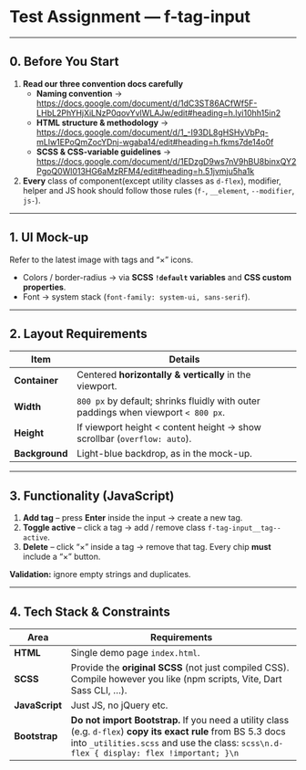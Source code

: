 # Test Assignment — **f-tag-input**

---

## 0. Before You Start
1. **Read our three convention docs carefully**  
   * **Naming convention** → <https://docs.google.com/document/d/1dC3ST86ACfWf5F-LHbL2PhYHjXiLNzP0qovYvlWLAJw/edit#heading=h.lyi10hh15in2>  
   * **HTML structure & methodology** → <https://docs.google.com/document/d/1_-I93DL8gHSHyVbPq-mLlw1EPoQmZocYDnj-wgaba14/edit#heading=h.fkms7de14o0f>  
   * **SCSS & CSS-variable guidelines** → <https://docs.google.com/document/d/1EDzgD9ws7nV9hBU8binxQY2PgoQ0Wl013HG6aMzRFM4/edit#heading=h.51jvmju5ha1k>  
2. **Every** class of component(except utility classes as `d-flex`), modifier, helper and JS hook should follow those rules (`f-`, `__element`, `--modifier`, `js-`).

---

## 1. UI Mock-up
Refer to the latest image with tags and “×” icons.  

* Colors / border-radius → via **SCSS `!default` variables** and **CSS custom properties**.  
* Font → system stack (`font-family: system-ui, sans-serif`).

---

## 2. Layout Requirements

| Item        | Details                                                                                                   |
|-------------|-----------------------------------------------------------------------------------------------------------|
| **Container** | Centered **horizontally & vertically** in the viewport.                                                  |
| **Width**     | `800 px` by default; shrinks fluidly with outer paddings when viewport `< 800 px`.                       |
| **Height**    | If viewport height \< content height → show scrollbar (`overflow: auto`).                                |
| **Background**| Light-blue backdrop, as in the mock-up.                                                                  |

---

## 3. Functionality (JavaScript)

1. **Add tag** – press **Enter** inside the input → create a new tag.  
2. **Toggle active** – click a tag → add / remove class `f-tag-input__tag--active`.  
3. **Delete** – click “×” inside a tag → remove that tag. Every chip **must** include a “×” button.  

**Validation:** ignore empty strings and duplicates.

---

## 4. Tech Stack & Constraints

| Area        | Requirements                                                                                                                                                                              |
|-------------|-------------------------------------------------------------------------------------------------------------------------------------------------------------------------------------------|
| **HTML**    | Single demo page `index.html`.                                                                                                                                                            |
| **SCSS**    | Provide the **original SCSS** (not just compiled CSS). Compile however you like (npm scripts, Vite, Dart Sass CLI, …).                                                                    |
| **JavaScript** | Just JS, no jQuery etc.                                                                                                                                        |
| **Bootstrap**  | **Do not import Bootstrap.** If you need a utility class (e.g. `d-flex`) **copy its exact rule** from BS 5.3 docs into `_utilities.scss` and use the class:  ```scss\n.d-flex { display: flex !important; }\n``` |
